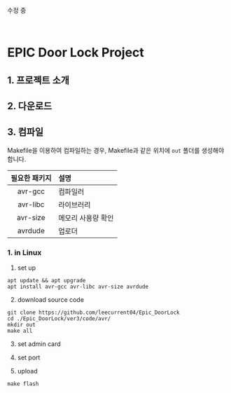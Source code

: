 <p> 수정 중</p>
<br/>

# EPIC Door Lock Project

## 1. 프로젝트 소개
## 2. 다운로드
## 3. 컴파일

Makefile을 이용하여 컴파일하는 경우, Makefile과 같은 위치에 `out` 폴더를 생성해야 합니다.

| 필요한 패키지 | 설명               |
| :-----------: | :----------------- |
|    avr-gcc    | 컴파일러           |
|   avr-libc    | 라이브러리         |
|   avr-size    | 메모리 사용량 확인 |
|    avrdude    | 업로더             |


### 1. in Linux

1. set up

```console
apt update && apt upgrade
apt install avr-gcc avr-libc avr-size avrdude
```
2. download source code
```console
git clone https://github.com/leecurrent04/Epic_DoorLock
cd ./Epic_DoorLock/ver3/code/avr/
mkdir out
make all
```
3. set admin card

4. set port
5. upload
```console
make flash
```

<br/>
